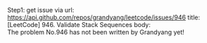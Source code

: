 Step1: get issue via url: https://api.github.com/repos/grandyang/leetcode/issues/946 
 title:[LeetCode] 946. Validate Stack Sequences 
 body:  
 The problem No.946 has not been written by Grandyang yet!